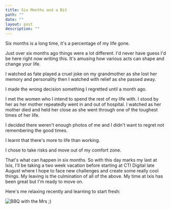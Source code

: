 ```yaml
---
title: Six Months and a Bit
path: ""
date: ""
layout: post
description: ""
---
```

Six months is a long time, it's a percentage of my life gone.

Just over six months ago things were a lot different. I'd never have guess I'd be here right now writing this. It's amusing how various acts can shape and change your life.

I watched as fate played a cruel joke on my grandmother as she lost her memory and personality then I watched with relief as she passed away.

I made the wrong decision something I regretted until a month ago.

I met the women who I intend to spend the rest of my life with. I stood by her as her mother repeatedly went in and out of hospital. I watched as her mother died and held her close as she went through one of the toughest times of her life.

I decided there weren't enough photos of me and I didn't want to regret not remembering the good times.

I learnt that there's more to life than working.

I chose to take risks and move out of my comfort zone.

That's what can happen in six months. So with this day marks my last at Ixis, I'll be taking a two week vacation before starting at CTI Digital late August where I hope to face new challenges and create some really cool things. My leaving is the culmination of all of the above. My time at Ixis has been great but I'm ready to move on.

Here's me relaxing recently and learning to start fresh:

![BBQ with the Mrs ;)](http://farm4.staticflickr.com/3714/9394228795_32d7c97578_z.jpg)
